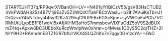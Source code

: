 $START$EJHT37q/RP9qvrXVBanOH+LV++N491ylYlQlCzV55/gsV83HsCTUB24VkFWdAH325z4B7V1j9EaZv5Z2WQiX1TahFBCzWaslU+b2ifi7AVuiKsTbHJ1OrQzvxY4bNTdcyi445y32KzA29hqC9UPE6xEGXcKjne+syVWOaFuPChZVCRMtUtULypEB1F81wdVj5xAfjXlHM3oHoS7mmsbcwVIXFuOdZ5oV9S2dBUXmZ4tq+Apxw6BC3UEboXuRczWtvlpNw0xhrar+c4Mveu1O0yS5C2qrTHZ+2INrY9H2+RAVndmE3TZ1GR7b1UrVKX4SLQZl6fx7lr7qgy0Ge1zcYA==$END$